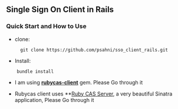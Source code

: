 ## Single Sign On Client in Rails

### Quick Start and How to Use

* clone:

  ```
    git clone https://github.com/psahni/sso_client_rails.git
  ```

* Install:
```
    bundle install
```

* I am using **[rubycas-client](https://github.com/rubycas/rubycas-client)** gem. Please Go through it

* Rubycas client uses **[Ruby CAS Server](https://github.com/rubycas/rubycas-server), a very beautiful Sinatra application, Please Go through it

